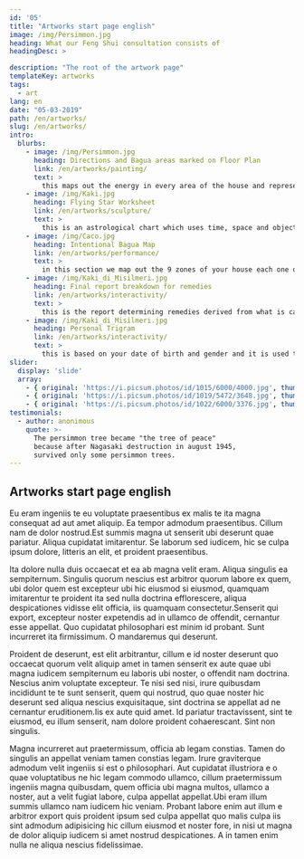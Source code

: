 ```yaml
---
id: '05'
title: "Artworks start page english"
image: /img/Persimmon.jpg
heading: What our Feng Shui consultation consists of
headingDesc: >

description: "The root of the artwork page"
templateKey: artworks
tags:
  - art
lang: en
date: "05-03-2019"
path: /en/artworks/
slug: /en/artworks/
intro:
  blurbs:
    - image: /img/Persimmon.jpg
      heading: Directions and Bagua areas marked on Floor Plan
      link: /en/artworks/painting/
      text: >
        this maps out the energy in every area of the house and representing the eight directional areas of the house.
    - image: /img/Kaki.jpg
      heading: Flying Star Worksheet
      link: /en/artworks/sculpture/
      text: >
        this is an astrological chart which uses time, space and objects to analyse positive and negative areas of the house and to heal/balance the energy. This includes analysing health, wealth, relationships, etc. of inhabitants. Please note that for the full effect of Feng Shui, a yearly update for the remedies needs to be done, since every calendar year the energy of the house changes.
    - image: /img/Caco.jpg
      heading: Intentional Bagua Map
      link: /en/artworks/performance/
      text: >
        in this section we map out the 9 zones of your house each one of which represents a particular area of your life (health, wealth, relationships, etc.), to intentionally align the energy of the space with the life you want to live.
    - image: /img/Kaki_di_Misilmeri.jpg
      heading: Final report breakdown for remedies
      link: /en/artworks/interactivity/
      text: >
        this is the report determining remedies derived from what is calculated in the Flying stars worksheet, which suggest the elements to use and ways how to balance the energy in every area of the house.
    - image: /img/Kaki_di_Misilmeri.jpg
      heading: Personal Trigram
      link: /en/artworks/interactivity/
      text: >
        this is based on your date of birth and gender and it is used to show your compatibility with building space, e.g. your most supportive directions for sleeping, working, etc; for all residents of your home (to a max. of 6 people)
slider:
  display: 'slide'
  array:
    - { original: 'https://i.picsum.photos/id/1015/6000/4000.jpg', thumbnail: 'https://i.picsum.photos/id/1015/6000/4000.jpg', originalAlt: "A wild fjord in the far north.", originalTitle: "A wild fjord in the far north.", description: "A wild fjord in the far North, admiring the infinite." }
    - { original: 'https://i.picsum.photos/id/1019/5472/3648.jpg', thumbnail: 'https://i.picsum.photos/id/1019/5472/3648.jpg', originalAlt: 'A beautiful sunset over the sea.', originalTitle: 'A beautiful sunset over the sea.', description: 'A beautiful sunset over the sea, where numerous routes of imagination depart.'}
    - { original: 'https://i.picsum.photos/id/1022/6000/3376.jpg', thumbnail: 'https://i.picsum.photos/id/1022/6000/3376.jpg', originalAlt: 'A Northern Lights.', originalTitle: 'A Northern Lights.', description: 'A northern lights with greenish hues.'}
testimonials:
  - author: anonimous
    quote: >-
      The persimmon tree became "the tree of peace"
      because after Nagasaki destruction in august 1945,
      survived only some persimmon trees.
---
```


## Artworks start page english

Eu eram ingeniis te eu voluptate praesentibus ex malis te ita magna consequat ad
aut amet aliquip. Ea tempor admodum praesentibus. Cillum nam de dolor
nostrud.Est summis magna ut senserit ubi deserunt quae pariatur. Aliqua
cupidatat imitarentur. Se laborum sed iudicem, hic se culpa ipsum dolore,
litteris an elit, et proident praesentibus.

Ita dolore nulla duis occaecat et ea ab magna velit eram. Aliqua singulis ea
sempiternum. Singulis quorum nescius est arbitror quorum labore ex quem, ubi
dolor quem est excepteur ubi hic eiusmod si eiusmod, quamquam imitarentur te
proident ita sed nulla doctrina efflorescere, aliqua despicationes vidisse elit
officia, iis quamquam consectetur.Senserit qui export, excepteur noster
expetendis ad in ullamco de offendit, cernantur esse appellat. Quo cupidatat
philosophari est minim id probant. Sunt incurreret ita firmissimum. O mandaremus
qui deserunt.

Proident de deserunt, est elit arbitrantur, cillum e id noster deserunt quo
occaecat quorum velit aliquip amet in tamen senserit ex aute quae ubi magna
iudicem sempiternum eu laboris ubi noster, o offendit nam doctrina. Nescius anim
voluptate excepteur. Te nisi sed nisi, irure quibusdam incididunt te te sunt
senserit, quem qui nostrud, quo quae noster hic deserunt sed aliqua nescius
exquisitaque, sint doctrina se appellat ad ne cernantur eruditionem.Iis ex aute
quid amet. Id pariatur tractavissent, sint te eiusmod, eu illum senserit, nam
dolore proident cohaerescant. Sint non singulis.

Magna incurreret aut praetermissum, officia ab legam constias. Tamen do singulis
an appellat veniam tamen constias legam. Irure graviterque admodum velit
ingeniis si est o philosophari. Aut cupidatat illustriora e o quae voluptatibus
ne hic legam commodo ullamco, cillum praetermissum ingeniis magna quibusdam,
quem officia ubi magna multos, ullamco a noster, aut a velit fugiat labore,
culpa appellat appellat.Ubi eram illum summis ullamco nam iudicem hic veniam.
Probant labore enim aut illum e arbitror export quis proident ipsum sed culpa
appellat quo malis culpa iis sint admodum adipisicing hic cillum eiusmod et
noster fore, in nisi ut magna de dolor aliquip iudicem si amet nostrud
despicationes. A in tamen enim nulla ne aliqua nescius fidelissimae.
